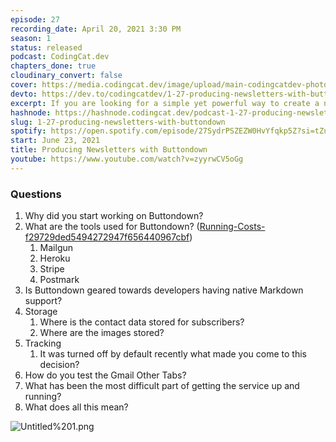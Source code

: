 ```yaml
---
episode: 27
recording_date: April 20, 2021 3:30 PM
season: 1
status: released
podcast: CodingCat.dev
chapters_done: true
cloudinary_convert: false
cover: https://media.codingcat.dev/image/upload/main-codingcatdev-photo/hyopbplzvjnobn4nxe3v.png
devto: https://dev.to/codingcatdev/1-27-producing-newsletters-with-buttondown-554f
excerpt: If you are looking for a simple yet powerful way to create a newsletter checkout Buttondown! We sit down with Justin Duke to talk about how he got started working on this project.
hashnode: https://hashnode.codingcat.dev/podcast-1-27-producing-newsletters-with-buttondown
slug: 1-27-producing-newsletters-with-buttondown
spotify: https://open.spotify.com/episode/27SydrPSZEZW0HvYfqkp5Z?si=tZu0yJrERc2hcTBQUlSCJA
start: June 23, 2021
title: Producing Newsletters with Buttondown
youtube: https://www.youtube.com/watch?v=zyyrwCV5oGg
---
```

### Questions

1. Why did you start working on Buttondown?
2. What are the tools used for Buttondown? ([Running-Costs-f29729ded5494272947f656440967cbf](Running-Costs-f29729ded5494272947f656440967cbf))
    1. Mailgun
    2. Heroku
    3. Stripe
    4. Postmark
3. Is Buttondown geared towards developers having native Markdown support?
4. Storage
    1. Where is the contact data stored for subscribers?
    2. Where are the images stored?
5. Tracking
    1. It was turned off by default recently what made you come to this decision?
6. How do you test the Gmail Other Tabs?
7. What has been the most difficult part of getting the service up and running?
8. What does all this mean?

![Untitled%201.png](Untitled%201.png)